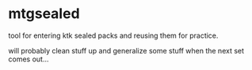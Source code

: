 mtgsealed
=========
tool for entering ktk sealed packs and reusing them for practice.

will probably clean stuff up and generalize some stuff when the next set comes out...
